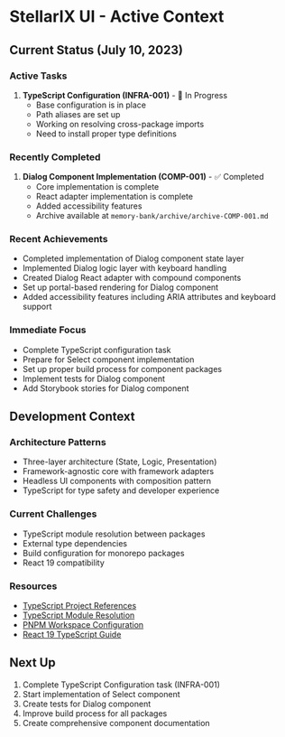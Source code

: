 # StellarIX UI - Active Context

## Current Status (July 10, 2023)

### Active Tasks
1. **TypeScript Configuration (INFRA-001)** - 🔄 In Progress
   - Base configuration is in place
   - Path aliases are set up
   - Working on resolving cross-package imports
   - Need to install proper type definitions

### Recently Completed
1. **Dialog Component Implementation (COMP-001)** - ✅ Completed
   - Core implementation is complete
   - React adapter implementation is complete
   - Added accessibility features
   - Archive available at `memory-bank/archive/archive-COMP-001.md`

### Recent Achievements
- Completed implementation of Dialog component state layer
- Implemented Dialog logic layer with keyboard handling
- Created Dialog React adapter with compound components
- Set up portal-based rendering for Dialog component
- Added accessibility features including ARIA attributes and keyboard support

### Immediate Focus
- Complete TypeScript configuration task
- Prepare for Select component implementation
- Set up proper build process for component packages
- Implement tests for Dialog component
- Add Storybook stories for Dialog component

## Development Context

### Architecture Patterns
- Three-layer architecture (State, Logic, Presentation)
- Framework-agnostic core with framework adapters
- Headless UI components with composition pattern
- TypeScript for type safety and developer experience

### Current Challenges
- TypeScript module resolution between packages
- External type dependencies
- Build configuration for monorepo packages
- React 19 compatibility

### Resources
- [TypeScript Project References](https://www.typescriptlang.org/docs/handbook/project-references.html)
- [TypeScript Module Resolution](https://www.typescriptlang.org/docs/handbook/module-resolution.html)
- [PNPM Workspace Configuration](https://pnpm.io/workspaces)
- [React 19 TypeScript Guide](https://react.dev/learn/typescript)

## Next Up
1. Complete TypeScript Configuration task (INFRA-001)
2. Start implementation of Select component
3. Create tests for Dialog component
4. Improve build process for all packages
5. Create comprehensive component documentation 